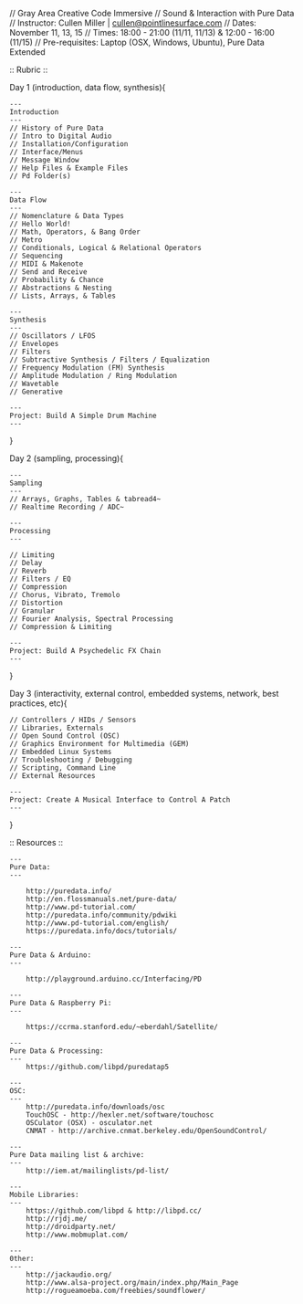 // Gray Area Creative Code Immersive
// Sound & Interaction with Pure Data
// Instructor: Cullen Miller | cullen@pointlinesurface.com
// Dates: November 11, 13, 15
// Times: 18:00 - 21:00 (11/11, 11/13) & 12:00 - 16:00 (11/15)
// Pre-requisites: Laptop (OSX, Windows, Ubuntu), Pure Data Extended

:: Rubric ::

Day 1 (introduction, data flow, synthesis){

	---
	Introduction
	---
	// History of Pure Data
	// Intro to Digital Audio
	// Installation/Configuration
	// Interface/Menus
	// Message Window
	// Help Files & Example Files
	// Pd Folder(s)

	---
	Data Flow
	---
	// Nomenclature & Data Types
	// Hello World!
	// Math, Operators, & Bang Order
	// Metro
	// Conditionals, Logical & Relational Operators
	// Sequencing
	// MIDI & Makenote
	// Send and Receive
	// Probability & Chance
	// Abstractions & Nesting
	// Lists, Arrays, & Tables
	
	---
	Synthesis
	--- 
	// Oscillators / LFOS
	// Envelopes
	// Filters
	// Subtractive Synthesis / Filters / Equalization
	// Frequency Modulation (FM) Synthesis
	// Amplitude Modulation / Ring Modulation 
	// Wavetable
	// Generative

	---
	Project: Build A Simple Drum Machine
	---

}

Day 2 (sampling, processing){

	---
	Sampling
	---
	// Arrays, Graphs, Tables & tabread4~
	// Realtime Recording / ADC~

	---
	Processing
	---

	// Limiting
	// Delay
	// Reverb
	// Filters / EQ
	// Compression
	// Chorus, Vibrato, Tremolo
	// Distortion
	// Granular
	// Fourier Analysis, Spectral Processing
	// Compression & Limiting

	---
	Project: Build A Psychedelic FX Chain
	---

}

Day 3 (interactivity, external control, embedded systems, network, best practices, etc){

	// Controllers / HIDs / Sensors
	// Libraries, Externals
	// Open Sound Control (OSC)
	// Graphics Environment for Multimedia (GEM)
	// Embedded Linux Systems
	// Troubleshooting / Debugging
	// Scripting, Command Line
	// External Resources

	---
	Project: Create A Musical Interface to Control A Patch
	---

}

:: Resources ::	

	---
	Pure Data:
	---

		http://puredata.info/
		http://en.flossmanuals.net/pure-data/
		http://www.pd-tutorial.com/
		http://puredata.info/community/pdwiki
		http://www.pd-tutorial.com/english/
		https://puredata.info/docs/tutorials/

	---
	Pure Data & Arduino:
	---

		http://playground.arduino.cc/Interfacing/PD

	---
	Pure Data & Raspberry Pi:
	---

		https://ccrma.stanford.edu/~eberdahl/Satellite/

	---
	Pure Data & Processing:
	---
		https://github.com/libpd/puredatap5

	---
	OSC: 
	---
		http://puredata.info/downloads/osc
		TouchOSC - http://hexler.net/software/touchosc
		OSCulator (OSX) - osculator.net
		CNMAT - http://archive.cnmat.berkeley.edu/OpenSoundControl/

	---
	Pure Data mailing list & archive:
	---
		http://iem.at/mailinglists/pd-list/

	---
	Mobile Libraries: 
	---
		https://github.com/libpd & http://libpd.cc/
		http://rjdj.me/
		http://droidparty.net/
		http://www.mobmuplat.com/

	---
	0ther:
	---
		http://jackaudio.org/
		http://www.alsa-project.org/main/index.php/Main_Page
		http://rogueamoeba.com/freebies/soundflower/

